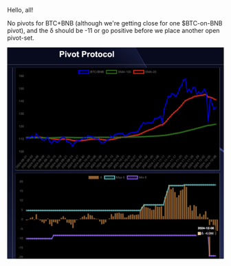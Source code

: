 Hello, all!

No pivots for BTC+BNB (although we're getting close for one $BTC-on-BNB pivot), and the δ should be -11 or go positive before we place another open pivot-set.

![BTC+BNB pivot pool](imgs/01-btc-bnb.png)


